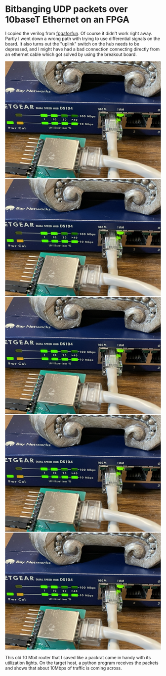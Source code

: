# Bitbanging UDP packets over 10baseT Ethernet on an FPGA

I copied the verilog from [fpgaforfun](https://www.fpga4fun.com/10BASE-T1.html).
Of course it didn't work right away. Partly I went down a wrong path with trying to 
use differential signals on the board. It also turns out the "uplink" switch on the 
hub needs to be depressed, and I might have had a bad connection connecting directly
from an ethernet cable which got solved by using the breakout board.

<img src="img/IMG_4836.jpg" class="img-responsive" alt="" />
<img src="./img/IMG_4836.jpg" class="img-responsive" alt="" />
<img src="IMG_4836.jpg" class="img-responsive" alt="" />
<img src="./IMG_4836.jpg" class="img-responsive" alt="" />
<img src="../IMG_4836.jpg" class="img-responsive" alt="" />

This old 10 Mbit router that I saved like a packrat came in handy with
its utilization lights.
On the target host, a python program receives the packets and shows that
about 10Mbps of traffic is coming across.
